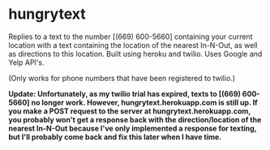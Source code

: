 # hungrytext
Replies to a text to the number [(669) 600-5660] containing your current location with a text containing the location of the nearest In-N-Out, as well as directions to this location. Built using heroku and twilio. Uses Google and Yelp API's.

(Only works for phone numbers that have been registered to twilio.)

**Update: Unfortunately, as my twilio trial has expired, texts to [(669) 600-5660] no longer work. However, hungrytext.herokuapp.com is still up. If you make a POST request to the server at hungrytext.herokuapp.com, you probably won't get a response back with the direction/location of the nearest In-N-Out because I've only implemented a response for texting, but I'll probably come back and fix this later when I have time.**
